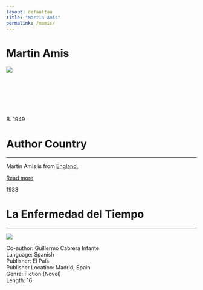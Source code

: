 ```yaml
---
layout: defaultau
title: "Martin Amis"
permalink: /mamis/
---
```

<!-- partial:index.partial.html -->
<div class="content">
    <h1>Martin Amis</h1>
    <div class="quote">
        <div><img src="https://upload.wikimedia.org/wikipedia/commons/9/9b/Martin_Amis_%28cropped%29.jpg" class="logo"></div>
    </div>
    <div class="timeline">
        <div style="padding-bottom:100px;"></div>
        <div class="block">
            <div class="date right"><p class="right">B. 1949</p></div>
            <div class="dot"></div>
            <div class="left first">
            <div class="author_country">
                <h1>Author Country</h1><hr>
          <div class="aclocation">   <p>Martin Amis is from <a href="{{ site.baseurl }}/11">England.</a></p></div>
              <div class="acreadmore">   <a href="https://en.wikipedia.org/wiki/Martin_Amis" target="_blank">Read more</a></div>
            </div>
            </div>
        </div>
        <div class="block">
            <div class="date left"><p class="left">1988</p></div>
            <div class="dot"></div>
            <div class="right">
                <h1>La Enfermedad del Tiempo</h1><hr>
                <p><img src="https://cloud10.todocoleccion.online/libros-segunda-mano-literatura/tc/2018/08/01/20/129655683.webp"></p>
                <p>
                Co-author: Guillermo Cabrera Infante <br/>
                Language: Spanish<br>
                Publisher: El País<br>
                Publisher Location: Madrid, Spain<br>
                Genre: Fiction (Novel)<br>
                Length: 16<br>
                </p>
            </div>
        </div>
</div>
  <!-- partial -->
<script src='https://cdnjs.cloudflare.com/ajax/libs/jquery/3.1.1/jquery.min.js'></script><script  src="{{ site.baseurl }}/assets/js/authorscript.js"></script>